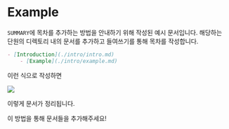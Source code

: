 # Example

`SUMMARY`에 목차를 추가하는 방법을 안내하기 위해 작성된 예시 문서입니다.
해당하는 단원의 디렉토리 내의 문서를 추가하고 들여쓰기를 통해 목차를 작성합니다.

```md
- [Introduction](./intro/intro.md)
    - [Example](./intro/example.md)
```

이런 식으로 작성하면

![](https://i.imgur.com/z0Uhh0G.png)

이렇게 문서가 정리됩니다.

이 방법을 통해 문서들을 추가해주세요!
